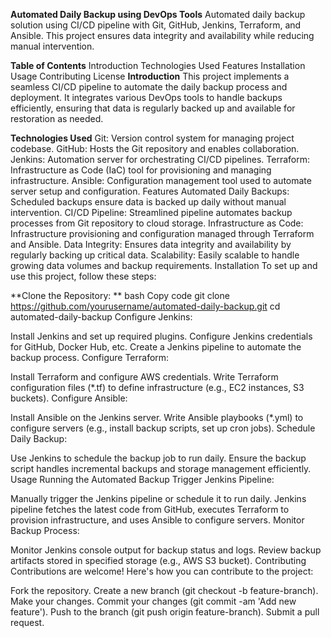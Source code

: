 **Automated Daily Backup using DevOps Tools**
Automated daily backup solution using CI/CD pipeline with Git, GitHub, Jenkins, Terraform, and Ansible. This project ensures data integrity and availability while reducing manual intervention.

**Table of Contents**
Introduction
Technologies Used
Features
Installation
Usage
Contributing
License
**Introduction**
This project implements a seamless CI/CD pipeline to automate the daily backup process and deployment. It integrates various DevOps tools to handle backups efficiently, ensuring that data is regularly backed up and available for restoration as needed.

**Technologies Used**
Git: Version control system for managing project codebase.
GitHub: Hosts the Git repository and enables collaboration.
Jenkins: Automation server for orchestrating CI/CD pipelines.
Terraform: Infrastructure as Code (IaC) tool for provisioning and managing infrastructure.
Ansible: Configuration management tool used to automate server setup and configuration.
Features
Automated Daily Backups: Scheduled backups ensure data is backed up daily without manual intervention.
CI/CD Pipeline: Streamlined pipeline automates backup processes from Git repository to cloud storage.
Infrastructure as Code: Infrastructure provisioning and configuration managed through Terraform and Ansible.
Data Integrity: Ensures data integrity and availability by regularly backing up critical data.
Scalability: Easily scalable to handle growing data volumes and backup requirements.
Installation
To set up and use this project, follow these steps:

**Clone the Repository:
**
bash
Copy code
git clone https://github.com/yourusername/automated-daily-backup.git
cd automated-daily-backup
Configure Jenkins:

Install Jenkins and set up required plugins.
Configure Jenkins credentials for GitHub, Docker Hub, etc.
Create a Jenkins pipeline to automate the backup process.
Configure Terraform:

Install Terraform and configure AWS credentials.
Write Terraform configuration files (*.tf) to define infrastructure (e.g., EC2 instances, S3 buckets).
Configure Ansible:

Install Ansible on the Jenkins server.
Write Ansible playbooks (*.yml) to configure servers (e.g., install backup scripts, set up cron jobs).
Schedule Daily Backup:

Use Jenkins to schedule the backup job to run daily.
Ensure the backup script handles incremental backups and storage management efficiently.
Usage
Running the Automated Backup
Trigger Jenkins Pipeline:

Manually trigger the Jenkins pipeline or schedule it to run daily.
Jenkins pipeline fetches the latest code from GitHub, executes Terraform to provision infrastructure, and uses Ansible to configure servers.
Monitor Backup Process:

Monitor Jenkins console output for backup status and logs.
Review backup artifacts stored in specified storage (e.g., AWS S3 bucket).
Contributing
Contributions are welcome! Here's how you can contribute to the project:

Fork the repository.
Create a new branch (git checkout -b feature-branch).
Make your changes.
Commit your changes (git commit -am 'Add new feature').
Push to the branch (git push origin feature-branch).
Submit a pull request.
